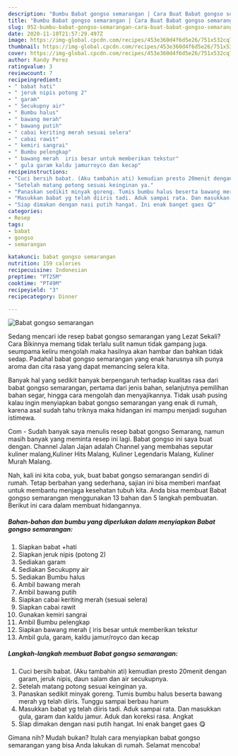 ```yaml
---
description: "Bumbu Babat gongso semarangan | Cara Buat Babat gongso semarangan Yang Mudah Dan Praktis"
title: "Bumbu Babat gongso semarangan | Cara Buat Babat gongso semarangan Yang Mudah Dan Praktis"
slug: 952-bumbu-babat-gongso-semarangan-cara-buat-babat-gongso-semarangan-yang-mudah-dan-praktis
date: 2020-11-10T21:57:29.497Z
image: https://img-global.cpcdn.com/recipes/453e360d4f6d5e26/751x532cq70/babat-gongso-semarangan-foto-resep-utama.jpg
thumbnail: https://img-global.cpcdn.com/recipes/453e360d4f6d5e26/751x532cq70/babat-gongso-semarangan-foto-resep-utama.jpg
cover: https://img-global.cpcdn.com/recipes/453e360d4f6d5e26/751x532cq70/babat-gongso-semarangan-foto-resep-utama.jpg
author: Randy Perez
ratingvalue: 3
reviewcount: 7
recipeingredient:
- " babat hati"
- " jeruk nipis potong 2"
- " garam"
- " Secukupny air"
- " Bumbu halus"
- " bawang merah"
- " bawang putih"
- " cabai keriting merah sesuai selera"
- " cabai rawit"
- " kemiri sangrai"
- " Bumbu pelengkap"
- " bawang merah  iris besar untuk memberikan tekstur"
- " gula garam kaldu jamurroyco dan kecap"
recipeinstructions:
- "Cuci bersih babat. (Aku tambahin ati) kemudian presto 20menit dengan garam, jeruk nipis, daun salam dan air secukupnya."
- "Setelah matang potong sesuai keinginan ya."
- "Panaskan sedikit minyak goreng. Tumis bumbu halus beserta bawang merah yg telah diiris. Tunggu sampai berbau harum"
- "Masukkan babat yg telah diiris tadi. Aduk sampai rata. Dan masukkan gula, garam dan kaldu jamur. Aduk dan koreksi rasa. Angkat"
- "Siap dimakan dengan nasi putih hangat. Ini enak banget gaes 😋"
categories:
- Resep
tags:
- babat
- gongso
- semarangan

katakunci: babat gongso semarangan 
nutrition: 159 calories
recipecuisine: Indonesian
preptime: "PT25M"
cooktime: "PT49M"
recipeyield: "3"
recipecategory: Dinner

---
```



![Babat gongso semarangan](https://img-global.cpcdn.com/recipes/453e360d4f6d5e26/751x532cq70/babat-gongso-semarangan-foto-resep-utama.jpg)

Sedang mencari ide resep babat gongso semarangan yang Lezat Sekali? Cara Bikinnya memang tidak terlalu sulit namun tidak gampang juga. seumpama keliru mengolah maka hasilnya akan hambar dan bahkan tidak sedap. Padahal babat gongso semarangan yang enak harusnya sih punya aroma dan cita rasa yang dapat memancing selera kita.

Banyak hal yang sedikit banyak berpengaruh terhadap kualitas rasa dari babat gongso semarangan, pertama dari jenis bahan, selanjutnya pemilihan bahan segar, hingga cara mengolah dan menyajikannya. Tidak usah pusing kalau ingin menyiapkan babat gongso semarangan yang enak di rumah, karena asal sudah tahu triknya maka hidangan ini mampu menjadi suguhan istimewa.

Com - Sudah banyak saya menulis resep babat gongso Semarang, namun masih banyak yang meminta resep ini lagi. Babat gongso ini saya buat dengan. Channel Jalan Jajan adalah Channel yang membahas seputar kuliner malang,Kuliner Hits Malang, Kuliner Legendaris Malang, Kuliner Murah Malang.


Nah, kali ini kita coba, yuk, buat babat gongso semarangan sendiri di rumah. Tetap berbahan yang sederhana, sajian ini bisa memberi manfaat untuk membantu menjaga kesehatan tubuh kita. Anda bisa membuat Babat gongso semarangan menggunakan 13 bahan dan 5 langkah pembuatan. Berikut ini cara dalam membuat hidangannya.

<!--inarticleads1-->

##### Bahan-bahan dan bumbu yang diperlukan dalam menyiapkan Babat gongso semarangan:

1. Siapkan  babat +hati
1. Siapkan  jeruk nipis (potong 2)
1. Sediakan  garam
1. Sediakan  Secukupny air
1. Sediakan  Bumbu halus
1. Ambil  bawang merah
1. Ambil  bawang putih
1. Siapkan  cabai keriting merah (sesuai selera)
1. Siapkan  cabai rawit
1. Gunakan  kemiri sangrai
1. Ambil  Bumbu pelengkap
1. Siapkan  bawang merah ( iris besar untuk memberikan tekstur
1. Ambil  gula, garam, kaldu jamur/royco dan kecap




<!--inarticleads2-->

##### Langkah-langkah membuat Babat gongso semarangan:

1. Cuci bersih babat. (Aku tambahin ati) kemudian presto 20menit dengan garam, jeruk nipis, daun salam dan air secukupnya.
1. Setelah matang potong sesuai keinginan ya.
1. Panaskan sedikit minyak goreng. Tumis bumbu halus beserta bawang merah yg telah diiris. Tunggu sampai berbau harum
1. Masukkan babat yg telah diiris tadi. Aduk sampai rata. Dan masukkan gula, garam dan kaldu jamur. Aduk dan koreksi rasa. Angkat
1. Siap dimakan dengan nasi putih hangat. Ini enak banget gaes 😋




Gimana nih? Mudah bukan? Itulah cara menyiapkan babat gongso semarangan yang bisa Anda lakukan di rumah. Selamat mencoba!
